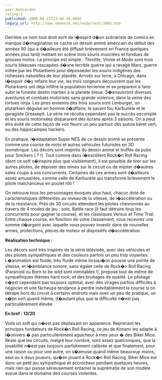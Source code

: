 ```yaml
---
user:Kenseiden
rating:3
published: 2006-08-21T13:46:26.000Z
legacy_url: http://www.emunova.net/veda/test/1605.htm
---
```

Derrière ce nom tout droit sorti de l�esprit d�un scénariste de comics en manque d�imagination se cache un dessin animé américain du début des années 90 (qui a d�ailleurs été diffusé brièvement en France quelques années plus tard) mettant en scène trois souris musclées et fondues de grosses motos. Le principe est simple : Throttle, Vinnie et Modo sont trois souris bikeuses rescapées d�une terrible guerre qui a ravagé Mars, guerre initiée par les Plutarkiens pour déposséder les souris indigènes des richesses naturelles de leur planète. Arrivés sur terre, à Chicago, dans l�espoir d�y refaire leur vie, les trois rongeurs découvrent que les Plutarkiens ont déjà infiltré la population terrienne et se préparent à faire subir le funeste destin martien à la planète bleue. S�ensuivront diverses aventures et combats motorisés sans grande violence, dans la veine des tortues ninja. Les pires ennemis des trois souris sont Limburger, un plutarkien déguisé en homme d�affaire, le savant fou Karbunkle et le garagiste Greasepit. La série ne récolta cependant pas le succès escompté et les souris motorisées disparurent des écrans après 3 saisons. On a peut être évité de cette façon de voir fleurir un peu partout des putois béret vert, ou des hippocampes hackers.   

  

En pratique, l�adaptation Super NES de ce dessin animé se présente comme une course de moto et autres véhicules futuristes en 3D isométrique. Les décors sont inspirés du dessin animé et truffés de pubs pour Snickers ( ? !). Tout comme dans l�excellent Rock�n Roll Racing (dont ce soft s�inspire plus que visiblement), il est possible de tirer sur les autres pilotes, de déposer des mines sur le circuit ou de mijoter d�autres sales coups à vos concurrents. Certaines de ces armes sont d�ailleurs assez amusantes, comme celle de Karbunkle qui transforme brièvement le pilote malchanceux en poulet rôti !  

On retrouve tous les personnages évoqués plus haut, chacun doté de caractéristiques différentes au niveau de la vitesse, de l�accélération ou de la résistance. Près de 30 circuits attendent les pilotes chevronnés au travers de 4 modes de jeu : solo, Battle race (il faut détruire tous les concurrents pour gagner la course), et les classiques Versus et Time Trial. Entre chaque course, en fonction de votre classement, vous recevrez une somme d�argent avec laquelle vous pouvez investir dans de nouvelles armes, protections, pièces de moteur et dispositifs d�accélération.   

  

**Réalisation technique :**   

Les décors sont très inspirés de la sérié télévisée, avec des véhicules et des pilotes sympathiques et des couleurs parfois un peu trop voyantes. L�animation est fluide, très fluide même lorsqu�on pousse une pointe de vitesse, et l�ambiance sonore, sans égaler celle de Rock�n Roll Racing (Paranoid ou Born to be wild sont inimitables !), propose tout de même de sympathiques thèmes hard rock, et des bruitages de qualité. Le pilotage n�est cependant pas toujours optimal, avec des virages parfois difficiles à négocier et une fâcheuse tendance à perdre inévitablement la course si on dérape hors du circuit à certains endroits mais avec un peu de pratique, on s�en sort quand même, d�autant plus que la difficulté n�est pas particulièrement élevée.   

  

**En bref : 13/20**   

Voilà un soft qui n�est pas déplaisant en apparence. Reprenant les principes fondateurs de Rock�n Roll Racing, ce jeu de Konami les adapte à l�univers � pas particulièrement aguicheur à mes yeux � des Biker Mice. Reste que les circuits, malgré leur nombre, sont assez quelconques, que la jouabilité n�est pas toujours parfaitement calibrée et que finalement, pour une raison ou pour une autre, on s�amuse quand même beaucoup moins, seul ou à deux joueurs, qu�en jouant à Rock�n Roll Racing. Biker Mice est donc un petit jeu sympathique et accrocheur pendant quelques heures, mais rien qui puisse sérieusement entamer la suprématie de son modèle avoué dans le domaine des courses violentes.